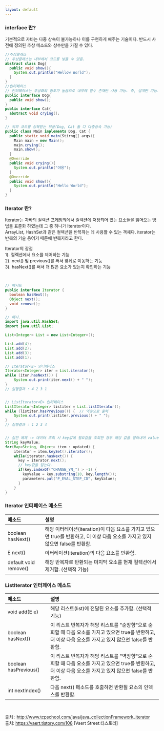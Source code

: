 ```yaml
---
layout: default
---
```


### **interface 란?**
기본적으로 자바는 다중 상속이 불가능하나 이를 구현하게 해주는 기술이다.
반드시 사전에 정의된 추상 메소드와 상수만을 가질 수 있다.

```java
//추상클래스
// 추상클래스는 내부에서 코드를 넣을 수 있음.
abstract class Dog{
  public void show(){
    System.out.println("Hellow World");
  }
}
//인터페이스
// 인터페이스는 추상화의 정도가 높음으로 내부에 함수 존재만 사용 가능. 즉, 설계만 가능.
public interface Dog{
  public void show();
}
public interface Cat{
  abstract void crying();
}

// 위의 코드를 상복받는 부분(Dog, Cat 둘 다 다중상속 가능)
public class Main implements Dog, Cat {
  public static void main(Stirng[] args){
    Main main = new Main();
    main.crying();
    main.show();
  }
  @Override
  public void crying(){
    System.out.println("야옹");
  }
  @Override
  public void show(){
    System.out.println("Hello World");
  }
}

```


### **Iterator 란?**
Iterator는 자바의 컬렉션 프레임웍에서 컬렉션에 저장되어 있는 요소들을 읽어오는 방법을 표준화 하였는데 그 중 하나가 Iterator이다.<br/>
ArrayList, HashSet과 같은 컬렉션을 반복하는 데 사용할 수 있는 객체다. iterator는 반복의 기술 용어기 때문에 반복자라고 한다.

Iterator의 장점<br/>
1). 컬렉션에서 요소를 제어하는 기능<br/>
2). next() 및 previous()를 써서 앞뒤로 이동하는 기능<br/>
3). hasNext()를 써서 더 많은 요소가 있는지 확인하는 기능

<br/>

```java
// 메서드
public interface Iterator {
  boolean hasNext();
  Object next();
  void remove();
}

// 예시.
import java.util.HashSet;
import java.util.List;

List<Integer> List = new List<Integer>();

List.add(4);
List.add(2);
List.add(3);
List.add(1);

// Iterator<E> 인터페이스
Iterator<Integer> iter = List.iterator();
while (iter.hasNext()) {
    System.out.print(iter.next() + " ");
}
// 실행결과 : 4 2 3 1


// ListIterator<E> 인터페이스
ListIterator<Integer> listiter = List.listIterator();
while (listiter.hasPrevious()) {  // 역순으로 출력
    System.out.print(listiter.previous() + " ");
}
// 실행결과 : 1 2 3 4


// 실전 예제 -> 데이터 조회 시 key값에 필요값을 조회한 경우 해당 값을 잘라내어 value에 넣음.
String keyValue;
for(Map<String, Object> item : updated) {
    iterator = item.keySet().iterator();
    while(iterator.hasNext()) {
      key = iterator.next();
      // key값을 담는다.
      if(key.indexOf("CHANGE_YN_") > -1) {
        keyValue = key.substring(10, key.length());
        parameters.put("P_EVAL_STEP_CD", keyValue);
      }
    }
}
```

### Iterator 인터페이스 메소드 ###

| 메소드                  | 설명                                  |
|:-----------------------|:--------------------------------------|
| boolean hasNext()      | 해당 이터레이션(iteration)이 다음 요소를 가지고 있으면 true를 반환하고, 더 이상 다음   요소를 가지고 있지 않으면 false를 반환함.                 |
| E next()               | 이터레이션(iteration)의 다음 요소를 반환함. |
| default void remove()  | 해당 반복자로 반환되는 마지막 요소를 현재 컬렉션에서 제거함. (선택적 기능)          |


### ListIterator 인터페이스 메소드 ###

| 메소드                  | 설명                                  |
|:-----------------------|:--------------------------------------|
| void add(E e)      | 해당 리스트(list)에 전달된 요소를 추가함. (선택적 기능)                 |
| boolean hasNext()               | 이 리스트 반복자가 해당 리스트를 "순방향"으로 순회할 때 다음 요소를 가지고 있으면 true를 반환하고, 더 이상 다음 요소를 가지고 있지 않으면 false를 반환함. |
| boolean hasPrevious()  | 이 리스트 반복자가 해당 리스트를 "역방향"으로 순회할 때 다음 요소를 가지고 있으면 true를 반환하고, 더 이상 다음 요소를 가지고 있지 않으면 false를 반환함.          |
| int nextIndex()  | 다음 next() 메소드를 호출하면 반환될 요소의 인덱스를 반환함.         |

<br/>

출처 : http://www.tcpschool.com/java/java_collectionFramework_iterator <br/>
출처: https://vaert.tistory.com/108 [Vaert Street:티스토리]
